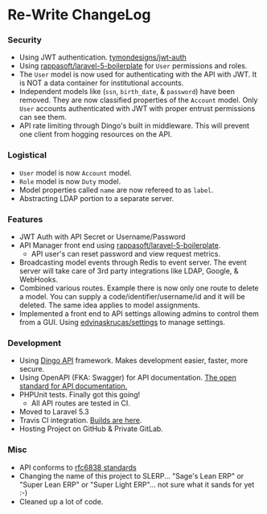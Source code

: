 # Re-Write ChangeLog

### Security
* Using JWT authentication. [tymondesigns/jwt-auth](https://github.com/tymondesigns/jwt-auth)
* Using [rappasoft/laravel-5-boilerplate](https://github.com/rappasoft/laravel-5-boilerplate) for `User` permissions and roles.
* The `User` model is now used for authenticating with the API with JWT. It is NOT a data container for institutional accounts.
* Independent models like (`ssn`, `birth_date`, & `password`) have been removed. They are now classified properties of the `Account` model. Only `User` accounts authenticated with JWT with proper entrust permissions can see them.
* API rate limiting through Dingo's built in middleware. This will prevent one client from hogging resources on the API.

### Logistical
* `User` model is now `Account` model.
* `Role` model is now `Duty` model.
* Model properties called `name` are now refereed to as `label`.
* Abstracting LDAP portion to a separate server.

### Features
* JWT Auth with API Secret or Username/Password
* API Manager front end using [rappasoft/laravel-5-boilerplate](https://github.com/rappasoft/laravel-5-boilerplate).
    * API user's can reset password and view request metrics.
* Broadcasting model events through Redis to event server. The event server will take care of 3rd party integrations like LDAP, Google, & WebHooks.
* Combined various routes. Example there is now only one route to delete a model. You can supply a code/identifier/username/id and it will be deleted. The same idea applies to model assignments. 
* Implemented a front end to API settings allowing admins to control them from a GUI. Using [edvinaskrucas/settings](https://github.com/edvinaskrucas/settings) to manage settings. 

### Development
* Using [Dingo API](https://github.com/dingo/api) framework. Makes development easier, faster, more secure.
* Using  OpenAPI (FKA: Swagger) for API documentation. [The open standard for API documentation.](http://swagger.io/introducing-the-open-api-initiative/)
* PHPUnit tests. Finally got this going!
    * All API routes are tested in CI.
* Moved to Laravel 5.3
* Travis CI integration. [Builds are here](https://travis-ci.org/SLERP-ERP/SLERP_Core).
* Hosting Project on GitHub & Private GitLab.

### Misc
* API conforms to [rfc6838 standards](https://tools.ietf.org/html/rfc6838)
* Changing the name of this project to SLERP... "Sage's Lean ERP" or "Super Lean ERP" or "Super Light ERP"... not sure what it sands for yet :-)
* Cleaned up a lot of code.
